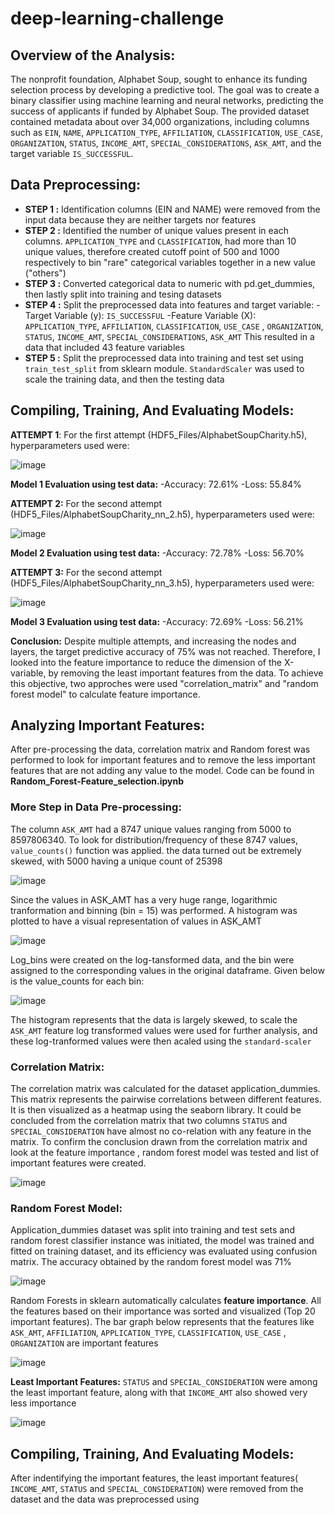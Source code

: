 # deep-learning-challenge

## Overview of the Analysis:
The nonprofit foundation, Alphabet Soup, sought to enhance its funding selection process by developing a predictive tool. The goal was to create a binary classifier using machine learning and neural networks, predicting the success of applicants if funded by Alphabet Soup. The provided dataset contained metadata about over 34,000 organizations, including columns such as `EIN`, `NAME`, `APPLICATION_TYPE`, `AFFILIATION`, `CLASSIFICATION`, `USE_CASE`, `ORGANIZATION`, `STATUS`, `INCOME_AMT`, `SPECIAL_CONSIDERATIONS`, `ASK_AMT`, and the target variable `IS_SUCCESSFUL`.

## Data Preprocessing:
 - **STEP 1 :** Identification columns (EIN and NAME) were removed from the input data because they are neither targets nor features
 - **STEP 2 :** Identified the number of unique values present in each columns. `APPLICATION_TYPE` and `CLASSIFICATION`, had more than 10 unique values, therefore created cutoff point of 500 and 1000 respectively to bin "rare" categorical variables together in a new value ("others")
 - **STEP 3 :** Converted categorical data to numeric with pd.get_dummies, then lastly split into training and tesing datasets
 - **STEP 4 :** Split the preprocessed data into features and target variable:
         -Target Variable (y): `IS_SUCCESSFUL`
         -Feature Variable (X): `APPLICATION_TYPE`, `AFFILIATION`, `CLASSIFICATION`, `USE_CASE` , `ORGANIZATION`, `STATUS`, `INCOME_AMT`, `SPECIAL_CONSIDERATIONS`, `ASK_AMT`
   This resulted in a data that included 43 feature variables 
 - **STEP 5 :** Split the preprocessed data into training and test set using `train_test_split` from sklearn module. `StandardScaler` was used to scale the training data, and then the testing data

## Compiling, Training, And Evaluating Models:
**ATTEMPT 1**: For the first attempt (HDF5_Files/AlphabetSoupCharity.h5), hyperparameters used were:

![image](https://github.com/NikitaGahoi/deep-learning-challenge/assets/136101293/bedc73a9-113e-4991-be82-31e5d4c61fda)

**Model 1 Evaluation using test data:**
-Accuracy: 72.61%
-Loss: 55.84%

**ATTEMPT 2:** For the second attempt (HDF5_Files/AlphabetSoupCharity_nn_2.h5), hyperparameters used were:

![image](https://github.com/NikitaGahoi/deep-learning-challenge/assets/136101293/5b1fef12-8314-46f6-b0ff-fd3c0a6ecf04)

**Model 2 Evaluation using test data:**
-Accuracy: 72.78%
-Loss: 56.70%

**ATTEMPT 3:** For the second attempt (HDF5_Files/AlphabetSoupCharity_nn_3.h5), hyperparameters used were:

![image](https://github.com/NikitaGahoi/deep-learning-challenge/assets/136101293/d872867f-5f0a-4244-9382-2bd462455e4b)

**Model 3 Evaluation using test data:**
-Accuracy: 72.69%
-Loss: 56.21%

**Conclusion:** Despite multiple attempts, and increasing the nodes and layers, the target predictive accuracy of 75% was not reached. Therefore, I looked into the feature importance to reduce the dimension of the X-variable, by removing the least important features from the data. To achieve this objective, two approches were used "correlation_matrix" and "random forest model" to calculate feature importance.

## Analyzing Important Features:
After pre-processing the data, correlation matrix and Random forest was performed to look for important features and to remove the less important features that are not adding any value to the model. Code can be found in **Random_Forest-Feature_selection.ipynb**

### More Step in Data Pre-processing:
The column `ASK_AMT` had a 8747 unique values ranging from 5000 to 8597806340. To look for distribution/frequency of these 8747 values, `value_counts()` function was applied. the data turned out be extremely skewed, with 5000 having a unique count of 25398

![image](https://github.com/NikitaGahoi/deep-learning-challenge/assets/136101293/b5b9c1c6-6350-4c7d-adca-71d3b56a2d9e)

Since the values in ASK_AMT has a very huge range, logarithmic tranformation and binning (bin = 15) was performed. A histogram was plotted to have a visual representation of values in ASK_AMT

![image](https://github.com/NikitaGahoi/deep-learning-challenge/assets/136101293/d2499a36-f2f1-45f2-aeab-2cacb1780ed9)

Log_bins were created on the log-tansformed data, and the bin were assigned to the corresponding values in the original dataframe. Given below is the value_counts for each bin:

![image](https://github.com/NikitaGahoi/deep-learning-challenge/assets/136101293/b93a69c7-4992-473e-8f1b-8e0dd257f61a)

The histogram represents that the data is largely skewed, to scale the `ASK_AMT` feature log transformed values were used for further analysis, and these log-tranformed values were then acaled using the `standard-scaler` 


### Correlation Matrix: 
The correlation matrix was calculated for the dataset application_dummies. This matrix represents the pairwise correlations between different features. It is then visualized as a heatmap using the seaborn library. It could be concluded from the correlation matrix that two columns `STATUS` and `SPECIAL_CONSIDERATION` have almost no co-relation with any feature in the matrix. To confirm the conclusion drawn from the correlation matrix and look at the feature importance , random forest model was tested and list of important features were created.

![image](https://github.com/NikitaGahoi/deep-learning-challenge/assets/136101293/0605f9c5-cfd0-4b42-9c31-90518f1f6c0d)

### Random Forest Model:
Application_dummies dataset was split into training and test sets and random forest classifier instance was initiated, the model was trained and fitted on training dataset, and its efficiency was evaluated using confusion matrix. The accuracy obtained by the random forest model was 71%

![image](https://github.com/NikitaGahoi/deep-learning-challenge/assets/136101293/25c45c83-8816-4ffe-b215-c5eb6ecae5a1)

Random Forests in sklearn automatically calculates **feature importance**. All the features based on their importance was sorted and visualized (Top 20 important features). The bar graph below represents that the features like  `ASK_AMT`, `AFFILIATION`, `APPLICATION_TYPE`, `CLASSIFICATION`, `USE_CASE` , `ORGANIZATION` are important features 

![image](https://github.com/NikitaGahoi/deep-learning-challenge/assets/136101293/92e874ca-f770-4b3e-8022-e4ad0907c683)

**Least Important Features:** `STATUS` and `SPECIAL_CONSIDERATION` were among the least important feature, along with that `INCOME_AMT` also showed very less importance

![image](https://github.com/NikitaGahoi/deep-learning-challenge/assets/136101293/263fb09f-56ca-4715-a679-c9ff315894cf)

## Compiling, Training, And Evaluating Models:
After indentifying the important features, the least important features( `INCOME_AMT`, `STATUS` and `SPECIAL_CONSIDERATION`) were removed from the dataset and the data was preprocessed using 







